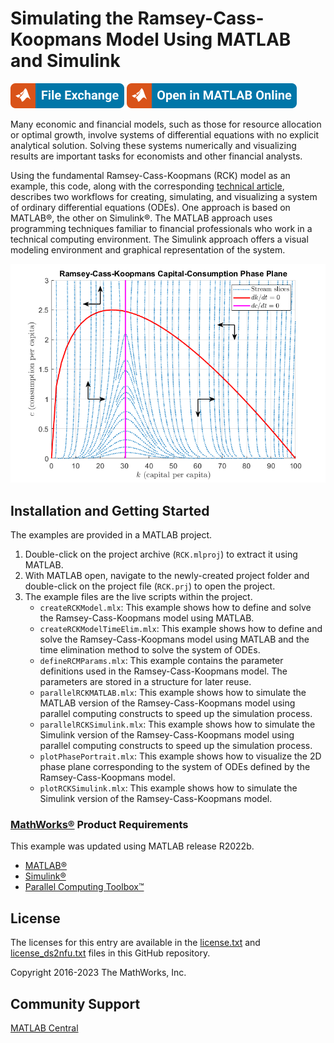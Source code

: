 # Simulating the Ramsey-Cass-Koopmans Model Using MATLAB and Simulink

[![View Simulating the Ramsey-Cass-Koopmans Model Using MATLAB and Simulink on File Exchange](readme/matlab-file-exchange.svg)](https://www.mathworks.com/matlabcentral/fileexchange/59422-simulating-the-ramsey-cass-koopmans-model)
[![Open in MATLAB Online](readme/open-in-matlab-online.svg)](https://matlab.mathworks.com/open/github/v1?repo=mathworks/simulating-the-ramsey-cass-koopmans-model-using-matlab-and-simulink&project=RCK.prj&file=createRCKModel.mlx)

Many economic and financial models, such as those for resource allocation or optimal growth, involve systems of differential equations with no explicit analytical solution. Solving these systems numerically and visualizing results are important tasks for economists and other financial analysts.

Using the fundamental Ramsey-Cass-Koopmans (RCK) model as an example, this code, along with the corresponding [technical article](https://uk.mathworks.com/company/newsletters/articles/simulating-the-ramsey-cass-koopmans-model-using-matlab-and-simulink.html), describes two workflows for creating, simulating, and visualizing a system of ordinary differential equations (ODEs). One approach is based on MATLAB&reg;, the other on Simulink&reg;. The MATLAB approach uses programming techniques familiar to financial professionals who work in a technical computing environment. The Simulink approach offers a visual modeling environment and graphical representation of the system.

![](readme/PhasePlane.png)

## Installation and Getting Started
The examples are provided in a MATLAB project.
1. Double-click on the project archive (`RCK.mlproj`) to extract it using MATLAB.
2. With MATLAB open, navigate to the newly-created project folder and double-click on the project file (`RCK.prj`) to open the project.
3. The example files are the live scripts within the project.
   - `createRCKModel.mlx`: This example shows how to define and solve the Ramsey-Cass-Koopmans model using MATLAB.
   - `createRCKModelTimeElim.mlx`: This example shows how to define and solve the Ramsey-Cass-Koopmans model using MATLAB and the time elimination method to solve the system of ODEs.
   - `defineRCMParams.mlx`: This example contains the parameter definitions used in the Ramsey-Cass-Koopmans model. The parameters are stored in a structure for later reuse.
   - `parallelRCKMATLAB.mlx`: This example shows how to simulate the MATLAB version of the Ramsey-Cass-Koopmans model using parallel computing constructs to speed up the simulation process.
   - `parallelRCKSimulink.mlx`: This example shows how to simulate the Simulink version of the Ramsey-Cass-Koopmans model using parallel computing constructs to speed up the simulation process.
   - `plotPhasePortrait.mlx`: This example shows how to visualize the 2D phase plane corresponding to the system of ODEs defined by the Ramsey-Cass-Koopmans model.
   - `plotRCKSimulink.mlx`: This example shows how to simulate the Simulink version of the Ramsey-Cass-Koopmans model.

### [MathWorks&reg;](https://www.mathworks.com) Product Requirements

This example was updated using MATLAB release R2022b.
- [MATLAB&reg;](https://www.mathworks.com/products/matlab.html)
- [Simulink&reg;](https://www.mathworks.com/products/simulink.html)
- [Parallel Computing Toolbox&trade;](https://www.mathworks.com/products/parallel-computing.html)

## License
The licenses for this entry are available in the [license.txt](license.txt) and [license_ds2nfu.txt](license_ds2nfu.txt) files in this GitHub repository.

Copyright 2016-2023 The MathWorks, Inc.

## Community Support
[MATLAB Central](https://www.mathworks.com/matlabcentral)
